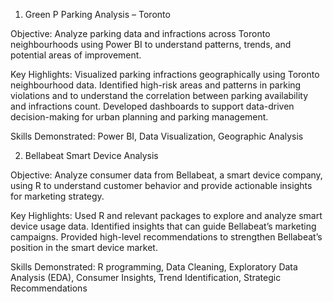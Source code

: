 1. Green P Parking Analysis – Toronto

Objective:
Analyze parking data and infractions across Toronto neighbourhoods using Power BI to understand patterns, trends, and potential areas of improvement.

Key Highlights:
Visualized parking infractions geographically using Toronto neighbourhood data.
Identified high-risk areas and patterns in parking violations and to understand the correlation between parking availability and infractions count.
Developed dashboards to support data-driven decision-making for urban planning and parking management.

Skills Demonstrated: Power BI, Data Visualization, Geographic Analysis

2. Bellabeat Smart Device Analysis

Objective:
Analyze consumer data from Bellabeat, a smart device company, using R to understand customer behavior and provide actionable insights for marketing strategy.

Key Highlights:
Used R and relevant packages to explore and analyze smart device usage data.
Identified insights that can guide Bellabeat’s marketing campaigns.
Provided high-level recommendations to strengthen Bellabeat’s position in the smart device market.

Skills Demonstrated: R programming, Data Cleaning, Exploratory Data Analysis (EDA), Consumer Insights, Trend Identification, Strategic Recommendations

